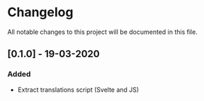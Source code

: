 # Changelog
All notable changes to this project will be documented in this file.

## [0.1.0] - 19-03-2020
### Added

- Extract translations script (Svelte and JS)